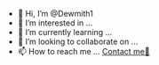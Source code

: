- 👋 Hi, I’m @Dewmith1
- 👀 I’m interested in ...
- 🌱 I’m currently learning ...
- 💞️ I’m looking to collaborate on ...
- 📫 How to reach me ...
[Contact me💖]("https://t.me/IMkashyapaa")
